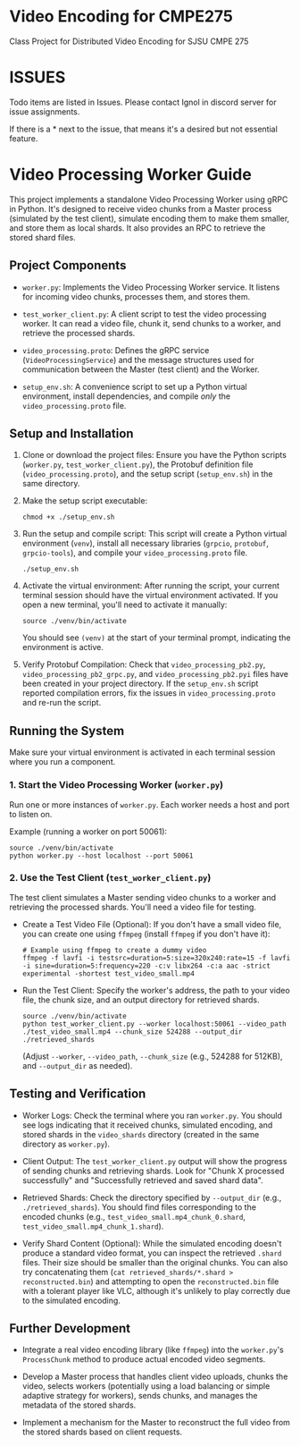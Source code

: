 
# Video Encoding for CMPE275
Class Project for Distributed Video Encoding for SJSU CMPE 275

# ISSUES

Todo items are listed in Issues. Please contact Ignol in discord server for issue assignments. 

If there is a * next to the issue, that means it's a desired but not essential feature.

# Video Processing Worker Guide

This project implements a standalone Video Processing Worker using gRPC in Python. It's designed to receive video chunks from a Master process (simulated by the test client), simulate encoding them to make them smaller, and store them as local shards. It also provides an RPC to retrieve the stored shard files.

## Project Components

- `worker.py`: Implements the Video Processing Worker service. It listens for incoming video chunks, processes them, and stores them.

- `test_worker_client.py`: A client script to test the video processing worker. It can read a video file, chunk it, send chunks to a worker, and retrieve the processed shards.

- `video_processing.proto`: Defines the gRPC service (`VideoProcessingService`) and the message structures used for communication between the Master (test client) and the Worker.

- `setup_env.sh`: A convenience script to set up a Python virtual environment, install dependencies, and compile _only_ the `video_processing.proto` file.

## Setup and Installation

1.  Clone or download the project files: Ensure you have the Python scripts (`worker.py`, `test_worker_client.py`), the Protobuf definition file (`video_processing.proto`), and the setup script (`setup_env.sh`) in the same directory.

2.  Make the setup script executable:

    ```
    chmod +x ./setup_env.sh

    ```

3.  Run the setup and compile script: This script will create a Python virtual environment (`venv`), install all necessary libraries (`grpcio`, `protobuf`, `grpcio-tools`), and compile your `video_processing.proto` file.

    ```
    ./setup_env.sh

    ```

4.  Activate the virtual environment: After running the script, your current terminal session should have the virtual environment activated. If you open a new terminal, you'll need to activate it manually:

    ```
    source ./venv/bin/activate

    ```

    You should see `(venv)` at the start of your terminal prompt, indicating the environment is active.

5.  Verify Protobuf Compilation: Check that `video_processing_pb2.py`, `video_processing_pb2_grpc.py`, and `video_processing_pb2.pyi` files have been created in your project directory. If the `setup_env.sh` script reported compilation errors, fix the issues in `video_processing.proto` and re-run the script.

## Running the System

Make sure your virtual environment is activated in each terminal session where you run a component.

### 1\. Start the Video Processing Worker (`worker.py`)

Run one or more instances of `worker.py`. Each worker needs a host and port to listen on.

Example (running a worker on port 50061):

```
source ./venv/bin/activate
python worker.py --host localhost --port 50061

```

### 2\. Use the Test Client (`test_worker_client.py`)

The test client simulates a Master sending video chunks to a worker and retrieving the processed shards. You'll need a video file for testing.

- Create a Test Video File (Optional): If you don't have a small video file, you can create one using `ffmpeg` (install `ffmpeg` if you don't have it):

  ```
  # Example using ffmpeg to create a dummy video
  ffmpeg -f lavfi -i testsrc=duration=5:size=320x240:rate=15 -f lavfi -i sine=duration=5:frequency=220 -c:v libx264 -c:a aac -strict experimental -shortest test_video_small.mp4

  ```

- Run the Test Client: Specify the worker's address, the path to your video file, the chunk size, and an output directory for retrieved shards.

  ```
  source ./venv/bin/activate
  python test_worker_client.py --worker localhost:50061 --video_path ./test_video_small.mp4 --chunk_size 524288 --output_dir ./retrieved_shards

  ```

  (Adjust `--worker`, `--video_path`, `--chunk_size` (e.g., 524288 for 512KB), and `--output_dir` as needed).

## Testing and Verification

- Worker Logs: Check the terminal where you ran `worker.py`. You should see logs indicating that it received chunks, simulated encoding, and stored shards in the `video_shards` directory (created in the same directory as `worker.py`).

- Client Output: The `test_worker_client.py` output will show the progress of sending chunks and retrieving shards. Look for "Chunk X processed successfully" and "Successfully retrieved and saved shard data".

- Retrieved Shards: Check the directory specified by `--output_dir` (e.g., `./retrieved_shards`). You should find files corresponding to the encoded chunks (e.g., `test_video_small.mp4_chunk_0.shard`, `test_video_small.mp4_chunk_1.shard`).

- Verify Shard Content (Optional): While the simulated encoding doesn't produce a standard video format, you can inspect the retrieved `.shard` files. Their size should be smaller than the original chunks. You can also try concatenating them (`cat retrieved_shards/*.shard > reconstructed.bin`) and attempting to open the `reconstructed.bin` file with a tolerant player like VLC, although it's unlikely to play correctly due to the simulated encoding.

## Further Development

- Integrate a real video encoding library (like `ffmpeg`) into the `worker.py`'s `ProcessChunk` method to produce actual encoded video segments.

- Develop a Master process that handles client video uploads, chunks the video, selects workers (potentially using a load balancing or simple adaptive strategy for workers), sends chunks, and manages the metadata of the stored shards.

- Implement a mechanism for the Master to reconstruct the full video from the stored shards based on client requests.

